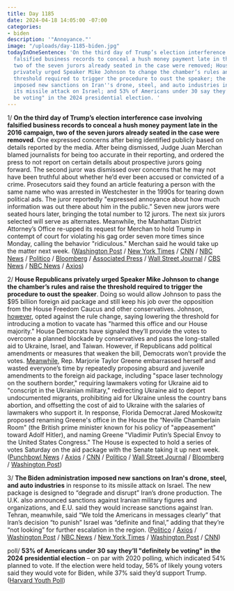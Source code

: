 ```yaml
---
title: Day 1185
date: 2024-04-18 14:05:00 -07:00
categories:
- biden
description: '"Annoyance."'
image: "/uploads/day-1185-biden.jpg"
todayInOneSentence: 'On the third day of Trump’s election interference case involving
  falsified business records to conceal a hush money payment late in the 2016 campaign,
  two of the seven jurors already seated in the case were removed; House Republicans
  privately urged Speaker Mike Johnson to change the chamber’s rules and raise the
  threshold required to trigger the procedure to oust the speaker; the Biden administration
  imposed new sanctions on Iran''s drone, steel, and auto industries in response to
  its missile attack on Israel; and 53% of Americans under 30 say they’ll "definitely
  be voting" in the 2024 presidential election. '
---
```


1/ **On the third day of Trump’s election interference case involving falsified business records to conceal a hush money payment late in the 2016 campaign, two of the seven jurors already seated in the case were removed**. One expressed concerns after being identified publicly based on details reported by the media. After being dismissed, Judge Juan Merchan blamed journalists for being too accurate in their reporting, and ordered the press to not report on certain details about prospective jurors going forward. The second juror was dismissed over concerns that he may not have been truthful about whether he’d ever been accused or convicted of a crime. Prosecutors said they found an article featuring a person with the same name who was arrested in Westchester in the 1990s for tearing down political ads. The juror reportedly "expressed annoyance about how much information was out there about him in the public.” Seven new jurors were seated hours later, bringing the total number to 12 jurors. The next six jurors selected will serve as alternates. Meanwhile, the Manhattan District Attorney’s Office re-upped its request for Merchan to hold Trump in contempt of court for violating his gag order seven more times since Monday, calling the behavior "ridiculous." Merchan said he would take up the matter next week. ([Washington Post](https://www.washingtonpost.com/politics/2024/04/18/trump-hush-money-trial-live-updates/) / [New York Times](https://www.nytimes.com/live/2024/04/18/nyregion/trump-hush-money-trial) / [CNN](https://www.cnn.com/politics/live-news/trump-hush-money-trial-04-18-24/index.html) / [NBC News](https://www.nbcnews.com/politics/donald-trump/live-blog/trump-hush-money-trial-day-3-live-updates-rcna145936) / [Politico](https://www.politico.com/live-updates/2024/04/18/trump-hush-money-criminal-trial/prospective-juror-dismissed-00153089) / [Bloomberg](https://www.bloomberg.com/news/live-blog/2024-04-18/trump-criminal-trial-april-18?srnd=homepage-americas&sref=MIBMEEoj) / [Associated Press](https://apnews.com/live/trump-trial-updates-april-18#0000018e-f2bb-ddf8-a7bf-f3bfa8b90000) / [Wall Street Journal](https://www.wsj.com/us-news/law/judge-dismisses-oncology-nurse-juror-in-donald-trump-hush-money-case-eff6f2ab?mod=hp_lead_pos4) / [CBS News](https://www.cbsnews.com/news/donald-trump-new-york-court-criminal-trial/) / [NBC News](https://www.nbcnews.com/politics/donald-trump/jury-selection-trump-hush-money-trial-nyc-courtroom-rcna148296) / [Axios](https://www.axios.com/2024/04/18/trump-gag-order-violations-hush-money-case))

2/ **House Republicans privately urged Speaker Mike Johnson to change the chamber’s rules and raise the threshold required to trigger the procedure to oust the speaker**. Doing so would allow Johnson to pass the $95 billion foreign aid package and still keep his job over the opposition from the House Freedom Caucus and other conservatives. Johnson, [however](https://www.axios.com/2024/04/18/mike-johnson-motion-to-vacate-rules-change?stream=politics), opted against the rule change, saying lowering the threshold for introducing a motion to vacate has "harmed this office and our House majority." House Democrats have signaled they’ll provide the votes to overcome a planned blockade by conservatives and pass the long-stalled aid to Ukraine, Israel, and Taiwan. However, if Republicans add political amendments or measures that weaken the bill, Democrats won’t provide the votes. [Meanwhile](https://www.politico.com/live-updates/2024/04/18/congress/houses-game-of-trolls-00153006), Rep. Marjorie Taylor Greene embarrassed herself and wasted everyone’s time by repeatedly proposing absurd and juvenile amendments to the foreign aid package, including "space laser technology on the southern border," requiring lawmakers voting for Ukraine aid to "conscript in the Ukrainian military," redirecting Ukraine aid to deport undocumented migrants, prohibiting aid for Ukraine unless the country bans abortion, and offsetting the cost of aid to Ukraine with the salaries of lawmakers who support it. In response, Florida Democrat Jared Moskowitz proposed renaming Greene's office in the House the “Neville Chamberlain Room" (the British prime minister known for his policy of "appeasement" toward Adolf Hitler), and naming Greene "Vladimir Putin’s Special Envoy to the United States Congress." The House is expected to hold a series of votes Saturday on the aid package with the Senate taking it up next week. ([Punchbowl News](https://punchbowl.news/article/speaker-mike-johnson-foreign-aid-leadership-considers-making-it-harder-to-oust/) / [Axios](https://www.axios.com/2024/04/18/mike-johnson-gaetz-motion-to-vacate-ukraine) / [CNN](https://www.cnn.com/2024/04/18/politics/mike-johnson-speakership-rules/index.html) / [Politico](https://www.politico.com/live-updates/2024/04/18/congress/house-foreign-aid-israel-ukraine-johnson-conservatives-rules-00152980) / [Wall Street Journal](https://www.wsj.com/politics/policy/mike-johnson-opposed-ukraine-aid-then-he-risked-his-job-for-it-f4cf1176) / [Bloomberg](https://www.bloomberg.com/news/articles/2024-04-18/ukraine-israel-aid-on-track-to-pass-as-democrats-back-plan) / [Washington Post](https://www.washingtonpost.com/politics/2024/04/18/johnson-plan-send-aid-ukraine-moves-closer-becoming-reality/))

3/ **The Biden administration imposed new sanctions on Iran's drone, steel, and auto industries** in response to its missile attack on Israel. The new package is designed to “degrade and disrupt” Iran’s drone production. The U.K. also announced sanctions against Iranian military figures and organizations, and E.U. said they would increase sanctions against Iran. Tehran, meanwhile, said “We told the Americans in messages clearly” that Iran’s decision “to punish” Israel was “definite and final,” adding that they’re “not looking” for further escalation in the region. ([Politico](https://www.politico.com/news/2024/04/18/joe-biden-iran-sanctions-israel-00153007) / [Axios](https://www.axios.com/2024/04/18/biden-sanctions-iran-israel-strike) / [Washington Post](https://www.washingtonpost.com/business/2024/04/18/iran-treasury-drone-sanctions/) / [NBC News](https://www.nbcnews.com/politics/white-house/biden-imposes-new-sanctions-iran-drone-missile-attack-israel-rcna148409) / [New York Times](https://www.nytimes.com/live/2024/04/18/world/iran-israel-gaza-war-news) / [Washington Post](https://www.washingtonpost.com/world/2024/04/18/israel-iran-hamas-war-news-gaza-palestine/) / [CNN](https://www.cnn.com/middleeast/live-news/israel-hamas-war-gaza-news-04-18-24/index.html))

poll/ **53% of Americans under 30 say they’ll "definitely be voting" in the 2024 presidential election** – on par with 2020 polling, which indicated 54% planned to vote. If the election were held today, 56% of likely young voters said they would vote for Biden, while 37% said they’d support Trump. ([Harvard Youth Poll](https://iop.harvard.edu/youth-poll/47th-edition-spring-2024#key-takeaway--id--1564))